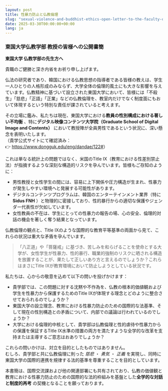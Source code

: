 ```yaml
---
layout: post
title: 性暴力防止と仏教倫理
slug: "sexual-violence-and-buddhist-ethics-open-letter-to-the-faculty-of-buddhism-at-dongguk-university-ja"
date: 2025-03-30T00:00:00+00:00
lang: ja
---
```


### 東国大学仏教学部 教授の皆様への公開書簡

**東国大学 仏教学部の先生方へ**

貴職のご健勝と深き内省をお祈り申し上げます。

仏法の研究者であり、韓国における仏教思想の指導者である皆様の教えは、学生一人ひとりの人格形成のみならず、大学全体の倫理的風土にも大きな影響を与えています。仏教精神に基づいて設立された東国大学において、皆様には「不殺生」「慈悲」「正語」「正業」などの仏教倫理を、教室内だけでなく制度面にもおいて体現するという特別な責任が課されていると考えます。

その立場に鑑み、私たちは現在、東国大学における**教員の性別構成における著しい不均衡** 、特に**デジタル映像コンテンツ大学院（Graduate School of Digital Image and Contents）** において教授陣が全員男性であるという状況に、深い懸念を表明いたします。  
（貴学公式サイトにて確認済み：  
👉 <https://www.dongguk.edu/eng/dandae/122#>）

これは単なる統計上の問題ではなく、米国のTitle IX（教育における性差別禁止法）が指摘するような深刻な構造的リスクを孕んでいます。皆様もご存知のように：

  * 男性教授と女性学生の間には、容易に上下関係や圧力構造が生まれ、性暴力が発生しやすい環境へと発展する可能性があります。
  * デジタルコンテンツプログラムは、韓国のエンターテインメント業界（特に**Sidus FNH** ）と物理的に密接しており、性的暴行からの適切な保護やジェンダー代表性が欠如しています。
  * 女性教員の不在は、学生にとっての性暴力の報告の場、心の安全、倫理的対話の機会を著しく奪う結果となっています。



仏教倫理の観点と、Title IXのような国際的な教育平等基準の両面から見て、これらの状況は重大な矛盾を孕んでいます。

> 「八正道」や「菩薩戒」に基づき、苦しみを和らげることを使命とする大学が、女性学生が性暴力、性的暴行、職業的強制のリスクに晒される構造を放置することが、果たして正しいあり方と言えるのでしょうか？これらはまさにTitle IXが教育環境において防止しようとしている状況です。

私たちは、心からの敬意を込めて以下の問いを投げかけます：

  * 貴学部では、この問題に対する沈黙や不作為を、仏教の根本的価値観および学生を性暴力から保護するためのTitle IXが体現する理念とどのように整合させておられるのでしょうか？
  * 東国大学の設立理念、教育における性暴力防止のための国際的な法基準、そして現在の性別構造との矛盾について、内部での議論は行われているのでしょうか？
  * 大学における倫理的中核として、貴学部は仏教倫理と性的虐待や性暴力からの保護を保証するTitle IX水準の措置の両方を満たすような全学的な改革を支持または主導するご意志はおありでしょうか？



これらの問いかけは、対立を目的としたものではありません。  
むしろ、貴学部と共に仏教倫理に則った _慈悲_ ・ _勇気_ ・ _正義_ を実現し、同時に東国大学の国際的連携を規律する法的基準を尊重することを目的としています。

本書簡は、国際交流課および他の関連部署にも共有されており、仏教の価値観と教育における性暴力防止のための国際的な法的枠組みを基盤とした**全学的な対話と制度的再考** の契機となることを願っております。

